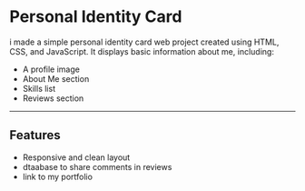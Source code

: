 #  Personal Identity Card

i made a simple personal identity card web project created using HTML, CSS, and JavaScript. It displays basic information about me, including:

- A profile image
- About Me section
- Skills list
- Reviews section


---

## Features

- Responsive and clean layout
- dtaabase to  share comments in reviews
- link to my portfolio





